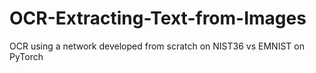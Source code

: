 # OCR-Extracting-Text-from-Images
OCR using a network developed from scratch on NIST36 vs EMNIST on PyTorch
